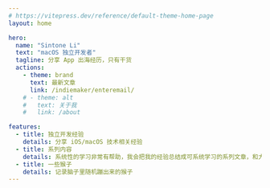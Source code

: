 ```yaml
---
# https://vitepress.dev/reference/default-theme-home-page
layout: home

hero:
  name: "Sintone Li"
  text: "macOS 独立开发者"
  tagline: 分享 App 出海经历，只有干货
  actions:
    - theme: brand
      text: 最新文章
      link: /indiemaker/enteremail/
    # - theme: alt
    #   text: 关于我
    #   link: /about

features:
  - title: 独立开发经验
    details: 分享 iOS/macOS 技术相关经验
  - title: 系列内容
    details: 系统性的学习非常有帮助，我会把我的经验总结成可系统学习的系列文章，和大家分享
  - title: 一些猴子
    details: 记录脑子里随机蹦出来的猴子
---
```


